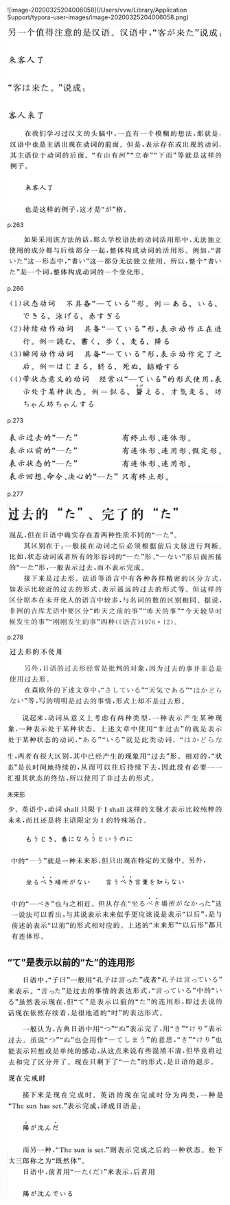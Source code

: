



![image-20200325204006058](/Users/vvw/Library/Application Support/typora-user-images/image-20200325204006058.png)





![image-20200326060519249](日本语-金田一春彦.assets/image-20200326060519249.png)

![image-20200326060411162](日本语-金田一春彦.assets/image-20200326060411162.png)

p.263





![image-20200326061541310](日本语-金田一春彦.assets/image-20200326061541310.png)

p.266





![image-20200326082607586](日本语-金田一春彦.assets/image-20200326082607586.png)

p.273





![image-20200326083535324](日本语-金田一春彦.assets/image-20200326083535324.png)

p.277





![image-20200326084534568](日本语-金田一春彦.assets/image-20200326084534568.png)

![image-20200326084703323](日本语-金田一春彦.assets/image-20200326084703323.png)

p.278





![image-20200326085337619](日本语-金田一春彦.assets/image-20200326085337619.png)

![image-20200326085500938](日本语-金田一春彦.assets/image-20200326085500938.png)



![image-20200326090133489](日本语-金田一春彦.assets/image-20200326090133489.png)



未来形

![image-20200326090306839](日本语-金田一春彦.assets/image-20200326090306839.png)



![image-20200326090446199](日本语-金田一春彦.assets/image-20200326090446199.png)



## “て”是表示以前的“た”的连用形



![image-20200326090809477](日本语-金田一春彦.assets/image-20200326090809477.png)



![image-20200326091001870](日本语-金田一春彦.assets/image-20200326091001870.png)







![image-20200326091549981](日本语-金田一春彦.assets/image-20200326091549981.png)





